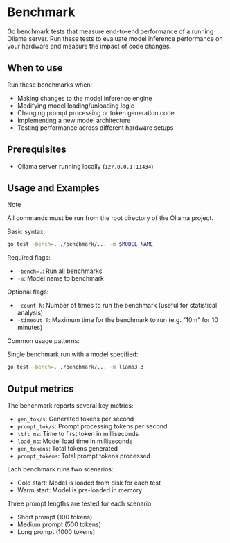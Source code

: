 # Benchmark

Go benchmark tests that measure end-to-end performance of a running Ollama server. Run these tests to evaluate model inference performance on your hardware and measure the impact of code changes.

## When to use

Run these benchmarks when:
- Making changes to the model inference engine
- Modifying model loading/unloading logic
- Changing prompt processing or token generation code
- Implementing a new model architecture
- Testing performance across different hardware setups

## Prerequisites
- Ollama server running locally (`127.0.0.1:11434`)
## Usage and Examples

>[!NOTE]
>All commands must be run from the root directory of the Ollama project.

Basic syntax:
```bash
go test -bench=. ./benchmark/... -m $MODEL_NAME
```

Required flags:
- `-bench=.`: Run all benchmarks
- `-m`: Model name to benchmark

Optional flags:
- `-count N`: Number of times to run the benchmark (useful for statistical analysis)
- `-timeout T`: Maximum time for the benchmark to run (e.g. "10m" for 10 minutes)

Common usage patterns:

Single benchmark run with a model specified:
```bash
go test -bench=. ./benchmark/... -m llama3.3
```

## Output metrics

The benchmark reports several key metrics:

- `gen_tok/s`: Generated tokens per second
- `prompt_tok/s`: Prompt processing tokens per second
- `ttft_ms`: Time to first token in milliseconds
- `load_ms`: Model load time in milliseconds
- `gen_tokens`: Total tokens generated
- `prompt_tokens`: Total prompt tokens processed

Each benchmark runs two scenarios:
- Cold start: Model is loaded from disk for each test
- Warm start: Model is pre-loaded in memory

Three prompt lengths are tested for each scenario:
- Short prompt (100 tokens)
- Medium prompt (500 tokens)
- Long prompt (1000 tokens)
